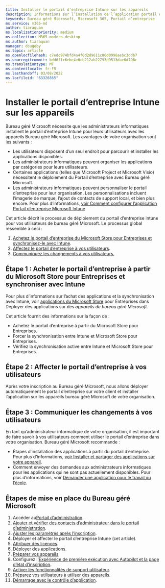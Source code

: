 ```yaml
---
title: Installer le portail d’entreprise Intune sur les appareils
description: Informations sur l’installation de l’application portail d’entreprise sur les appareils de bureau géré Microsoft
keywords: Bureau géré Microsoft, Microsoft 365, Portail d’entreprise
ms.service: m365-md
author: tiaraquan
ms.localizationpriority: medium
ms.collection: M365-modern-desktop
ms.author: tiaraquan
manager: dougeby
ms.topic: article
ms.openlocfilehash: c7edc974bfd4a4f0d2d9611c80d0996aebc3ddb7
ms.sourcegitcommit: bdd6ffc6ebe4e6cb212ab22793d9513dae6d798c
ms.translationtype: MT
ms.contentlocale: fr-FR
ms.lasthandoff: 03/08/2022
ms.locfileid: "63326865"
---
```

# <a name="install-intune-company-portal-on-devices"></a>Installer le portail d’entreprise Intune sur les appareils

Bureau géré Microsoft nécessite que les administrateurs informatiques installent le portail d’entreprise Intune pour leurs utilisateurs avec les appareils Bureau géré Microsoft. Les avantages de votre organisation sont les suivants :

- Les utilisateurs disposent d’un seul endroit pour parcourir et installer les applications disponibles.
- Les administrateurs informatiques peuvent organiser les applications par catégories pour leurs utilisateurs.  
- Certaines applications (telles que Microsoft Project et Microsoft Visio) nécessitent le déploiement du Portail d’entreprise avec Bureau géré Microsoft.
- Les administrateurs informatiques peuvent personnaliser le portail d’entreprise pour leur organisation. Les personnalisations incluent l’imagerie de marque, l’ajout de contacts de support local, et bien plus encore. Pour plus d’informations, [voir Comment configurer l’application Portail d’entreprise Microsoft Intune](/intune/company-portal-app).

Cet article décrit le processus de déploiement du portail d’entreprise Intune pour vos utilisateurs de bureau géré Microsoft. Le processus global ressemble à ceci :

1. [Achetez le portail d’entreprise du Microsoft Store pour Entreprises et synchronisez-le avec Intune](#step-1-purchase-company-portal-from-microsoft-store-for-business-and-sync-with-intune).
2. [Affectez le portail d’entreprise à vos utilisateurs](#step-2-assign-company-portal-to-your-users).
3. [Communiquez les changements à vos utilisateurs.](#step-3-communicate-change-to-your-users)

## <a name="step-1-purchase-company-portal-from-microsoft-store-for-business-and-sync-with-intune"></a>Étape 1 : Acheter le portail d’entreprise à partir du Microsoft Store pour Entreprises et synchroniser avec Intune

Pour plus d’informations sur l’achat des applications et la synchronisation avec Intune, voir [applications du Microsoft Store](deploy-apps.md#msfb-apps) pour Entreprises dans Déployer des applications sur des *appareils de bureau géré Microsoft*.

Cet article fournit des informations sur la façon de :

- Achetez le portail d’entreprise à partir du Microsoft Store pour Entreprises.
- Forcer la synchronisation entre Intune et Microsoft Store pour Entreprises.
- Vérifiez la synchronisation active entre Intune et Microsoft Store pour Entreprises.

## <a name="step-2-assign-company-portal-to-your-users"></a>Étape 2 : Affecter le portail d’entreprise à vos utilisateurs

Après votre inscription au Bureau géré Microsoft, nous allons déployer automatiquement le portail d’entreprise sur votre client et installer l’application sur les appareils bureau géré Microsoft de votre organisation.

## <a name="step-3-communicate-change-to-your-users"></a>Étape 3 : Communiquer les changements à vos utilisateurs

En tant qu’administrateur informatique de votre organisation, il est important de faire savoir à vos utilisateurs comment utiliser le portail d’entreprise dans votre organisation. Bureau géré Microsoft recommande :

- Étapes d’installation des applications à partir du portail d’entreprise. Pour plus d’informations, [voir Installer et partager des applications sur votre appareil](/intune-user-help/install-apps-cpapp-windows).
- Comment envoyer des demandes aux administrateurs informatiques pour les applications qui ne sont pas actuellement disponibles. Pour plus d’informations, voir [Demander une application pour le travail ou l’école](/intune-user-help/install-apps-cpapp-windows#request-an-app-for-work-or-school).  

## <a name="steps-to-get-started-with-microsoft-managed-desktop"></a>Étapes de mise en place du Bureau géré Microsoft

1. Accéder au[Portail d’administration](access-admin-portal.md).
1. [Ajouter et vérifier des contacts d’administrateur dans le portail d’administration](add-admin-contacts.md).
1. [Ajuster les paramètres après l’inscription](conditional-access.md).
1. Déployer et affecter le portail d’entreprise Intune (cet article).
1. [Attribuer des licences](assign-licenses.md).
1. [Déployer des applications](deploy-apps.md).
1. [Préparer vos appareils](prepare-devices.md)
1. Configurez l’[Expérience de première exécution avec Autopilot et la page d’état d’inscription](esp-first-run.md).
1. [Activer les fonctionnalités de support utilisateur](enable-support.md).
1. [Préparez vos utilisateurs à utiliser des appareils](get-started-devices.md).
1. [Démarrage avec le contrôle d’application](get-started-app-control.md).
